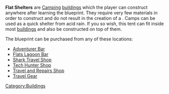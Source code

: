 **Flat Shelters** are [Camping](Camping.md "wikilink")
[buildings](Buildings_List.md "wikilink") which the player can construct
anywhere after learning the blueprint. They require very few materials
in order to construct and do not result in the creation of a [](Guide_to_Building_an_Outpost.md). Camps can be used as a
quick shelter from acid rain. If you so wish, this tent can fit inside
most [buildings](Buildings_List.md "wikilink") and also be constructed on
top of them.

The blueprint can be purchased from any of these locations:

- [Adventurer Bar](Adventurer_Bar.md "wikilink")
- [Flats Lagoon Bar](Flats_Lagoon_Bar.md "wikilink")
- [Shark Travel Shop](Shark_Travel_Shop.md "wikilink")
- [Tech Hunter Shop](Tech_Hunter_Shop.md "wikilink")
- [Travel and Repairs Shop](Travel_and_Repairs_Shop.md "wikilink")
- [Travel Gear](Travel_Gear.md "wikilink")

[Category:Buildings](Category:Buildings "wikilink")
